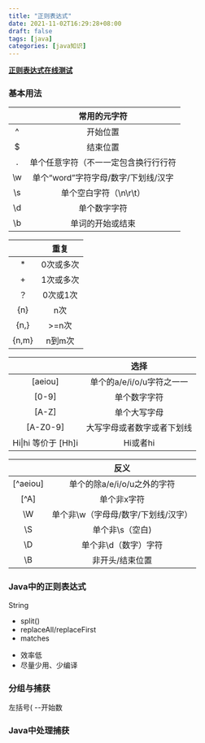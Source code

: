 ```yaml
---
title: "正则表达式"
date: 2021-11-02T16:29:28+08:00
draft: false
tags: [java]
categories: [java知识]
---
```



[**正则表达式在线测试**](https://c.runoob.com/front-end/854/)

### 基本用法

||常用的元字符|
|:--:|:--:|
|^|开始位置|
|$|结束位置|
|.|单个任意字符（不⼀一定包含换⾏行行符|
|\w|单个“word”字符字母/数字/下划线/汉字|
|\s|单个空白字符（\n\r\t）|
|\d|单个数字字符|
|\b|单词的开始或结束|

||重复|
|:--:|:--:|
|*|0次或多次|
|+|1次或多次|
|？|0次或1次|
|{n}|n次|
|{n,}|>=n次|
|{n,m}|n到m次|

||选择|
|:--:|:--:|
|[aeiou]|单个的a/e/i/o/u字符之⼀一|
|[0-9]|单个数字字符|
|[A-Z]|单个大写字母|
|[A-Z0-9]|大写字母或者数字或者下划线|
|Hi\|hi 等价于 [Hh]i|Hi或者hi|

||反义|
|:--:|:--:|
|[^aeiou]|单个的除a/e/i/o/u之外的字符|
|[^A]|单个非x字符|
|\W|单个非\w（字⺟母/数字/下划线/汉字）|
|\S|单个非\s（空白)|
|\D|单个非\d（数字）字符|
|\B|非开头/结束位置|


### Java中的正则表达式

String

- split()
- replaceAll/replaceFirst
- matches

* 效率低 
* 尽量少用、少编译

### 分组与捕获

左括号( --开始数


### Java中处理捕获

